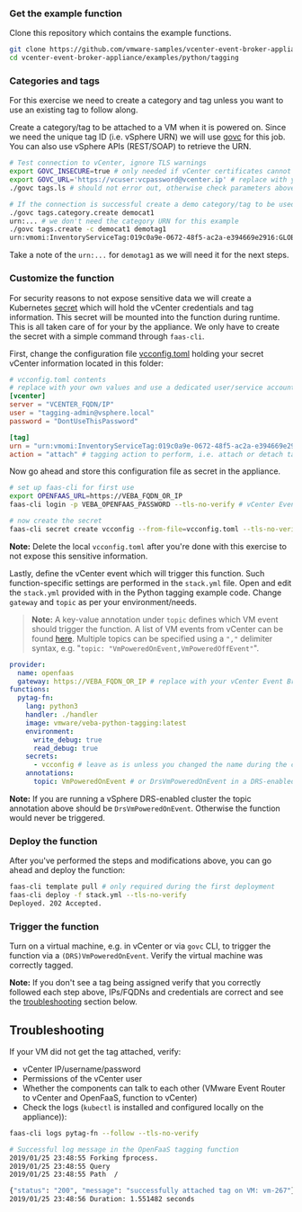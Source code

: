 ### Get the example function

Clone this repository which contains the example functions. 

```bash
git clone https://github.com/vmware-samples/vcenter-event-broker-appliance
cd vcenter-event-broker-appliance/examples/python/tagging
```

### Categories and tags

For this exercise we need to create a category and tag unless you want to use an existing tag to follow along.

Create a category/tag to be attached to a VM when it is powered on. Since we need the unique tag ID (i.e. vSphere URN) we will use [govc](https://github.com/vmware/govmomi/tree/master/govc) for this job. You can also use vSphere APIs (REST/SOAP) to retrieve the URN.

```bash
# Test connection to vCenter, ignore TLS warnings
export GOVC_INSECURE=true # only needed if vCenter certificates cannot be verified
export GOVC_URL='https://vcuser:vcpassword@vcenter.ip' # replace with your environment details
./govc tags.ls # should not error out, otherwise check parameters above

# If the connection is successful create a demo category/tag to be used by the function
./govc tags.category.create democat1
urn:... # we don't need the category URN for this example
./govc tags.create -c democat1 demotag1
urn:vmomi:InventoryServiceTag:019c0a9e-0672-48f5-ac2a-e394669e2916:GLOBAL
```

Take a note of the `urn:...` for `demotag1` as we will need it for the next steps.

### Customize the function

For security reasons to not expose sensitive data we will create a Kubernetes [secret](https://kubernetes.io/docs/concepts/configuration/secret/) which will hold the vCenter credentials and tag information. This secret will be mounted into the function during runtime. This is all taken care of for your by the appliance. We only have to create the secret with a simple command through `faas-cli`.

First, change the configuration file [vcconfig.toml](vcconfig.toml) holding your secret vCenter information located in this folder:

```toml
# vcconfig.toml contents
# replace with your own values and use a dedicated user/service account with permissions to tag VMs if possible
[vcenter]
server = "VCENTER_FQDN/IP"
user = "tagging-admin@vsphere.local"
password = "DontUseThisPassword"

[tag]
urn = "urn:vmomi:InventoryServiceTag:019c0a9e-0672-48f5-ac2a-e394669e2916:GLOBAL" # replace with the one noted above
action = "attach" # tagging action to perform, i.e. attach or detach tag
```

Now go ahead and store this configuration file as secret in the appliance.

```bash
# set up faas-cli for first use
export OPENFAAS_URL=https://VEBA_FQDN_OR_IP
faas-cli login -p VEBA_OPENFAAS_PASSWORD --tls-no-verify # vCenter Event Broker Appliance is configured with authentication, pass in the password used during the vCenter Event Broker Appliance deployment process

# now create the secret
faas-cli secret create vcconfig --from-file=vcconfig.toml --tls-no-verify
```

**Note:** Delete the local `vcconfig.toml` after you're done with this exercise to not expose this sensitive information.

Lastly, define the vCenter event which will trigger this function. Such function-specific settings are performed in the `stack.yml` file. Open and edit the `stack.yml` provided with in the Python tagging example code. Change `gateway` and `topic` as per your environment/needs.

> **Note:** A key-value annotation under `topic` defines which VM event should trigger the function. A list of VM events from vCenter can be found [here](https://code.vmware.com/doc/preview?id=4206#/doc/vim.event.VmEvent.html). Multiple topics can be specified using a `","` delimiter syntax, e.g. "`topic: "VmPoweredOnEvent,VmPoweredOffEvent"`".

```yaml
provider:
  name: openfaas
  gateway: https://VEBA_FQDN_OR_IP # replace with your vCenter Event Broker Appliance environment
functions:
  pytag-fn:
    lang: python3
    handler: ./handler
    image: vmware/veba-python-tagging:latest
    environment:
      write_debug: true
      read_debug: true
    secrets:
      - vcconfig # leave as is unless you changed the name during the creation of the vCenter credentials secrets above
    annotations:
      topic: VmPoweredOnEvent # or DrsVmPoweredOnEvent in a DRS-enabled cluster
```

**Note:** If you are running a vSphere DRS-enabled cluster the topic annotation above should be `DrsVmPoweredOnEvent`. Otherwise the function would never be triggered.

### Deploy the function

After you've performed the steps and modifications above, you can go ahead and deploy the function:

```bash
faas-cli template pull # only required during the first deployment
faas-cli deploy -f stack.yml --tls-no-verify
Deployed. 202 Accepted.
```

### Trigger the function

Turn on a virtual machine, e.g. in vCenter or via `govc` CLI, to trigger the function via a `(DRS)VmPoweredOnEvent`. Verify the virtual machine was correctly tagged.

**Note:** If you don't see a tag being assigned verify that you correctly followed each step above, IPs/FQDNs and credentials are correct and see the [troubleshooting](#troubleshooting) section below.

## Troubleshooting

If your VM did not get the tag attached, verify:

- vCenter IP/username/password
- Permissions of the vCenter user
- Whether the components can talk to each other (VMware Event Router to vCenter and OpenFaaS, function to vCenter)
- Check the logs (`kubectl` is installed and configured locally on the appliance)):

```bash
faas-cli logs pytag-fn --follow --tls-no-verify 

# Successful log message in the OpenFaaS tagging function
2019/01/25 23:48:55 Forking fprocess.
2019/01/25 23:48:55 Query
2019/01/25 23:48:55 Path  /

{"status": "200", "message": "successfully attached tag on VM: vm-267"}
2019/01/25 23:48:56 Duration: 1.551482 seconds
```
